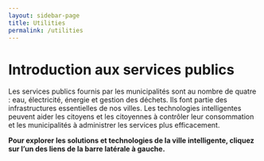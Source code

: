 ```yaml
---
layout: sidebar-page
title: Utilities
permalink: /utilities
---
```


# Introduction aux services publics

Les services publics fournis par les municipalités sont au nombre de quatre : eau, électricité, énergie et gestion des déchets. Ils font partie des infrastructures essentielles de nos villes. Les technologies intelligentes peuvent aider les citoyens et les citoyennes à contrôler leur consommation et les municipalités à administrer les services plus efficacement.

**Pour explorer les solutions et technologies de la ville intelligente, cliquez sur l’un des liens de la barre latérale à gauche.**

